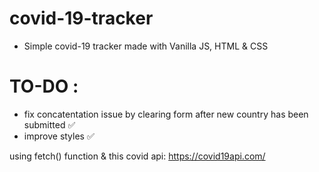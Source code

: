 # covid-19-tracker
* Simple covid-19 tracker made with Vanilla JS, HTML &amp; CSS 

# TO-DO : 
* fix concatentation issue by clearing form after new country has been submitted  ✅
* improve styles ✅


using fetch() function & this covid api:  https://covid19api.com/ 


